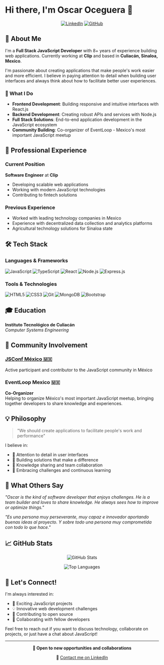 # Hi there, I'm Oscar Oceguera 👋

<div align="center">
  
  [![LinkedIn](https://img.shields.io/badge/LinkedIn-0077B5?style=for-the-badge&logo=linkedin&logoColor=white)](https://www.linkedin.com/in/oscaroceguerab)
  [![GitHub](https://img.shields.io/badge/GitHub-100000?style=for-the-badge&logo=github&logoColor=white)](https://github.com/oscaroceguera)
  
</div>

## 🚀 About Me

I'm a **Full Stack JavaScript Developer** with 8+ years of experience building web applications. Currently working at **Clip** and based in **Culiacán, Sinaloa, Mexico**.

I'm passionate about creating applications that make people's work easier and more efficient. I believe in paying attention to detail when building user interfaces and always think about how to facilitate better user experiences.

### 🎯 What I Do

- **Frontend Development**: Building responsive and intuitive interfaces with React.js
- **Backend Development**: Creating robust APIs and services with Node.js
- **Full Stack Solutions**: End-to-end application development in the JavaScript ecosystem
- **Community Building**: Co-organizer of EventLoop - Mexico's most important JavaScript meetup

## 💼 Professional Experience

### Current Position
**Software Engineer** at **Clip**
- Developing scalable web applications
- Working with modern JavaScript technologies
- Contributing to fintech solutions

### Previous Experience
- Worked with leading technology companies in Mexico
- Experience with decentralized data collection and analytics platforms
- Agricultural technology solutions for Sinaloa state

## 🛠️ Tech Stack

### Languages & Frameworks
![JavaScript](https://img.shields.io/badge/JavaScript-F7DF1E?style=for-the-badge&logo=javascript&logoColor=black)
![TypeScript](https://img.shields.io/badge/TypeScript-007ACC?style=for-the-badge&logo=typescript&logoColor=white)
![React](https://img.shields.io/badge/React-20232A?style=for-the-badge&logo=react&logoColor=61DAFB)
![Node.js](https://img.shields.io/badge/Node.js-43853D?style=for-the-badge&logo=node.js&logoColor=white)
![Express.js](https://img.shields.io/badge/Express.js-404D59?style=for-the-badge)

### Tools & Technologies
![HTML5](https://img.shields.io/badge/HTML5-E34C26?style=for-the-badge&logo=html5&logoColor=white)
![CSS3](https://img.shields.io/badge/CSS3-1572B6?style=for-the-badge&logo=css3&logoColor=white)
![Git](https://img.shields.io/badge/Git-F05032?style=for-the-badge&logo=git&logoColor=white)
![MongoDB](https://img.shields.io/badge/MongoDB-4EA94B?style=for-the-badge&logo=mongodb&logoColor=white)
![Bootstrap](https://img.shields.io/badge/Bootstrap-563D7C?style=for-the-badge&logo=bootstrap&logoColor=white)

## 🎓 Education

**Instituto Tecnológico de Culiacán**  
*Computer Systems Engineering*

## 👥 Community Involvement

### [JSConf México  🇲🇽](https://www.jsconf.mx/)
Active participant and contributor to the JavaScript community in México

### EventLoop Mexico 🇲🇽
**Co-Organizer**  
Helping to organize México's most important JavaScript meetup, bringing together developers to share knowledge and experiences.


## 💡 Philosophy

> "We should create applications to facilitate people's work and performance"

I believe in:
- 🎯 Attention to detail in user interfaces
- 🚀 Building solutions that make a difference
- 🤝 Knowledge sharing and team collaboration
- 💪 Embracing challenges and continuous learning

## 🌟 What Others Say

*"Oscar is the kind of software developer that enjoys challenges. He is a team builder and loves to share knowledge. He always sees how to improve or optimize things."*

*"Es una persona muy perseverante, muy capaz e innovador aportando buenas ideas al proyecto. Y sobre todo una persona muy comprometida con todo lo que hace."*

## 📈 GitHub Stats

<div align="center">
  
  ![GitHub Stats](https://github-readme-stats.vercel.app/api?username=oscaroceguera&show_icons=true&theme=dark)
  
  ![Top Languages](https://github-readme-stats.vercel.app/api/top-langs/?username=oscaroceguera&layout=compact&theme=dark)
  
</div>

## 🤝 Let's Connect!

I'm always interested in:
- 🚀 Exciting JavaScript projects
- 💡 Innovative web development challenges
- 🌱 Contributing to open source
- 🤝 Collaborating with fellow developers

Feel free to reach out if you want to discuss technology, collaborate on projects, or just have a chat about JavaScript!

---

<div align="center">
  
  **💼 Open to new opportunities and collaborations**
  
  📧 [Contact me on LinkedIn](https://www.linkedin.com/in/oscaroceguerab)
  
</div>
